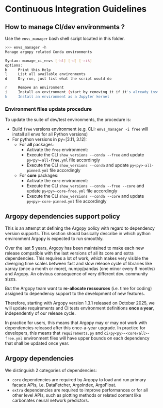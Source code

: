 # Continuous Integration Guidelines

## How to manage CI/dev environments ?

Use the ``envs_manager`` bash shell script located in this folder.

```bash
>>> envs_manager -h
Manage argopy related Conda environments

Syntax: manage_ci_envs [-hl] [-d] [-rik]
options:
h     Print this Help
l     List all available environments
d     Dry run, just list what the script would do

r     Remove an environment
i     Install an environment (start by removing it if it's already installed)
k     Install an environment as a Jupyter kernel
```

### Environment files update procedure

To update the suite of dev/test environments, the procedure is:

- Build ``free`` versions environment (e.g. CLI: ``envs_manager -i free`` will install all envs for all Python versions)
- For python versions in py=[3.11, 3.12]:
  - For **all** packages:
    - Activate the ``free`` environment: 
    - Execute the CLI ``show_versions --conda --free`` and update ``py<py>-all-free.yml`` file accordingly
    - Execute the CLI ``show_versions --conda`` and update ``py<py>-all-pinned.yml`` file accordingly
  - For **core** packages:
    - Activate the ``core`` environment: 
    - Execute the CLI ``show_versions --conda --free --core`` and update ``py<py>-core-free.yml`` file accordingly
    - Execute the CLI ``show_versions --conda --core`` and update ``py<py>-core-pinned.yml`` file accordingly

## Argopy dependencies support policy

This is an attempt at defining the Argopy policy with regard to dependency version supports. 
This section should basically describe in which python environment Argopy is expected to run smoothly.

Over the last 5 years, Argopy has been maintained to make each new release compatible with the last versions of all its core and extra dependencies. 
This requires a lot of work, which makes very visible the diverging time scales between fast and slow release cycle of libraries like xarray (once a month or more), numpy/pandas (one minor every 6 months) and Argopy. An obvious consequence of very different dev. community sizes.

But the Argopy team want to **re-allocate ressources** (i.e. time for coding) assigned to dependency support to the development of new features.

Therefore, starting with Argopy version 1.3.1 released on October 2025, we will update requirements and CI tests environment definitions **once a year**, independently of our release cycle.

In practice for users, this means that Argopy may or may not work with dependencies released after this once-a-year upgrade. 
In practice for developers, this means that ``requirements.py`` and ``ci/py<py>-<core/all>-free.yml`` environment files will have upper bounds on each dependency that shall be updated once year.

## Argopy dependencies

We distinguish 2 categories of dependencies:

- `core` dependencies are required by Argopy to load and run primary facade APIs, i.e. DataFetcher, ArgoIndex, ArgoFloat.
- `extra` dependencies are required to improve performances or for all other level APIs, such as plotting methods or related content like carbonates neural network predictors.
